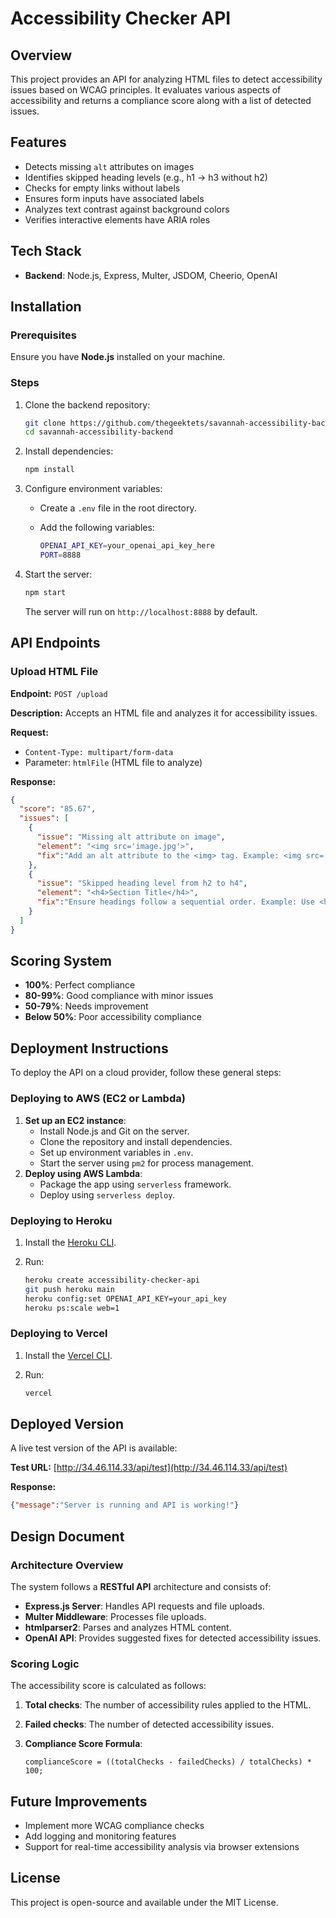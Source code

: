 # Accessibility Checker API

## Overview

This project provides an API for analyzing HTML files to detect accessibility issues based on WCAG principles. It evaluates various aspects of accessibility and returns a compliance score along with a list of detected issues.

## Features

- Detects missing `alt` attributes on images
- Identifies skipped heading levels (e.g., h1 → h3 without h2)
- Checks for empty links without labels
- Ensures form inputs have associated labels
- Analyzes text contrast against background colors
- Verifies interactive elements have ARIA roles

## Tech Stack

- **Backend**: Node.js, Express, Multer, JSDOM, Cheerio, OpenAI

## Installation

### Prerequisites

Ensure you have **Node.js** installed on your machine.

### Steps

1. Clone the backend repository:

   ```sh
   git clone https://github.com/thegeektets/savannah-accessibility-backend.git
   cd savannah-accessibility-backend
   ```

2. Install dependencies:

   ```sh
   npm install
   ```

3. Configure environment variables:
   - Create a `.env` file in the root directory.
   - Add the following variables:

     ```sh
     OPENAI_API_KEY=your_openai_api_key_here
     PORT=8888
     ```

4. Start the server:

   ```sh
   npm start
   ```

   The server will run on `http://localhost:8888` by default.

## API Endpoints

### Upload HTML File

**Endpoint:** `POST /upload`

**Description:** Accepts an HTML file and analyzes it for accessibility issues.

**Request:**

- `Content-Type: multipart/form-data`
- Parameter: `htmlFile` (HTML file to analyze)

**Response:**

```json
{
  "score": "85.67",
  "issues": [
    {
      "issue": "Missing alt attribute on image",
      "element": "<img src='image.jpg'>",
      "fix":"Add an alt attribute to the <img> tag. Example: <img src='image.jpg' alt='Description of the image'>"
    },
    {
      "issue": "Skipped heading level from h2 to h4",
      "element": "<h4>Section Title</h4>",
      "fix":"Ensure headings follow a sequential order. Example: Use <h1> for the main title, <h2> for subheadings, and so on."
    }
  ]
}
```

## Scoring System

- **100%**: Perfect compliance
- **80-99%**: Good compliance with minor issues
- **50-79%**: Needs improvement
- **Below 50%**: Poor accessibility compliance

## Deployment Instructions

To deploy the API on a cloud provider, follow these general steps:

### Deploying to AWS (EC2 or Lambda)

1. **Set up an EC2 instance**:
   - Install Node.js and Git on the server.
   - Clone the repository and install dependencies.
   - Set up environment variables in `.env`.
   - Start the server using `pm2` for process management.
2. **Deploy using AWS Lambda**:
   - Package the app using `serverless` framework.
   - Deploy using `serverless deploy`.

### Deploying to Heroku

1. Install the [Heroku CLI](https://devcenter.heroku.com/articles/heroku-cli).
2. Run:

   ```sh
   heroku create accessibility-checker-api
   git push heroku main
   heroku config:set OPENAI_API_KEY=your_api_key
   heroku ps:scale web=1
   ```

### Deploying to Vercel

1. Install the [Vercel CLI](https://vercel.com/docs/cli).
2. Run:

   ```sh
   vercel
   ```

## Deployed Version

A live test version of the API is available:

**Test URL:** [http://34.46.114.33/api/test](http://34.46.114.33/api/test)

**Response:**

```json
{"message":"Server is running and API is working!"}
```

## Design Document

### Architecture Overview

The system follows a **RESTful API** architecture and consists of:

- **Express.js Server**: Handles API requests and file uploads.
- **Multer Middleware**: Processes file uploads.
- **htmlparser2**: Parses and analyzes HTML content.
- **OpenAI API**: Provides suggested fixes for detected accessibility issues.

### Scoring Logic

The accessibility score is calculated as follows:

1. **Total checks**: The number of accessibility rules applied to the HTML.
2. **Failed checks**: The number of detected accessibility issues.
3. **Compliance Score Formula**:

   ```
   complianceScore = ((totalChecks - failedChecks) / totalChecks) * 100;
   ```

## Future Improvements

- Implement more WCAG compliance checks
- Add logging and monitoring features
- Support for real-time accessibility analysis via browser extensions

## License

This project is open-source and available under the MIT License.

